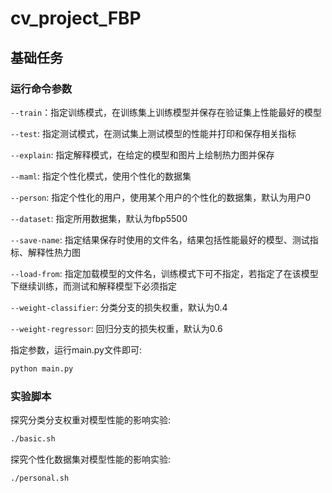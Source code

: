 # cv_project_FBP
## 基础任务
### 运行命令参数
`--train`：指定训练模式，在训练集上训练模型并保存在验证集上性能最好的模型

``--test``: 指定测试模式，在测试集上测试模型的性能并打印和保存相关指标

``--explain``: 指定解释模式，在给定的模型和图片上绘制热力图并保存

``--maml``: 指定个性化模式，使用个性化的数据集

``--person``: 指定个性化的用户，使用某个用户的个性化的数据集，默认为用户0

``--dataset``: 指定所用数据集，默认为fbp5500

``--save-name``: 指定结果保存时使用的文件名，结果包括性能最好的模型、测试指标、解释性热力图

`--load-from`: 指定加载模型的文件名，训练模式下可不指定，若指定了在该模型下继续训练，而测试和解释模型下必须指定

`--weight-classifier`: 分类分支的损失权重，默认为0.4

`--weight-regressor`: 回归分支的损失权重，默认为0.6

指定参数，运行main.py文件即可:
```bash
python main.py
```
### 实验脚本
探究分类分支权重对模型性能的影响实验:
```bash
./basic.sh
```
探究个性化数据集对模型性能的影响实验:
```bash
./personal.sh
```